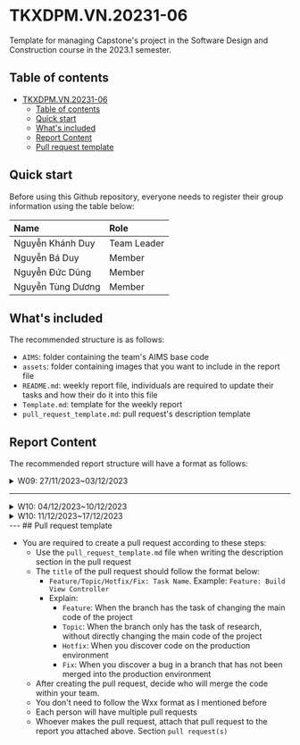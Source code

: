 # TKXDPM.VN.20231-06
Template for managing Capstone's project in the Software Design and Construction course in the 2023.1 semester.

## Table of contents

- [TKXDPM.VN.20231-06](#tkxdpmvn20231-06)
  - [Table of contents](#table-of-contents)
  - [Quick start](#quick-start)
  - [What's included](#whats-included)
  - [Report Content](#report-content)
  - [Pull request template](#pull-request-template)

## Quick start

Before using this Github repository, everyone needs to register their group information using the table below:

| Name                | Role        |
| :------------------ | :---------- |
| Nguyễn Khánh Duy    | Team Leader |
| Nguyễn Bá Duy       | Member      |
| Nguyễn Đức Dũng     | Member      |
| Nguyễn Tùng Dương   | Member      |

## What's included

The recommended structure is as follows:

- `AIMS`: folder containing the team's AIMS base code
- `assets`: folder containing images that you want to include in the report file
- `README.md`: weekly report file, individuals are required to update their tasks and how their do it into this file
- `Template.md`: template for the weekly report
- `pull_request_template.md`: pull request's description template

## Report Content

The recommended report structure will have a format as follows:

<details>
  <summary>W09: 27/11/2023~03/12/2023 </summary>
<br>
<details>
<summary>Nguyễn Khánh Duy</summary>
<br>

- Assigned tasks:
  - Comment level coupling cho controller folder và entity.cart folder

- Implementation details:
  - Pull Request(s): [https://github.com/KDuyNguyen1501/TKXDPM.KHMT.20231-06/pull/1]()
  - Specific implementation details:
    - comment level coupling của các class trong thư mục controller và thư mục entity.cart

</details>

<details>
<summary>Nguyễn Bá Duy</summary>
<br>

- Assigned tasks:
  - Comment level coupling cho entity

- Implementation details:
  - Pull Request(s): https://github.com/KDuyNguyen1501/TKXDPM.KHMT.20231-06/pull/4
  - Specific implementation details:
    - Describe specific in detail what you did last week
    - You can attach images if you want

</details>

<details>
<summary>Nguyễn Đức Dũng</summary>
<br>

- Assigned tasks:
  - Comment level coupling cho các class handler trong folder views

- Implementation details:
  - Pull Request(s): [https://github.com/KDuyNguyen1501/TKXDPM.KHMT.20231-06/pull/5]()
  - Specific implementation details:
    - Describe specific in detail what you did last week
    - You can attach images if you want

</details>

<details>
<summary>Nguyễn Tùng Dương</summary>
<br>

- Assigned tasks:
  - Comment level coupling cho ViewCartController với 3 controller còn lại

- Implementation details:
  - Pull Request(s): []()
  - Specific implementation details:
    - Comment level cohesion cho các hàm trong folder subsystem và utils

</details>

</details>

---

<details>
  <summary>W10: 04/12/2023~10/12/2023 </summary>
<br>
<details>
<summary>Nguyễn Khánh Duy</summary>
<br>

- Assigned tasks:
  - Comment level cohesion cho controller folder và entity.cart folder

- Implementation details:
  - Pull Request(s): [https://github.com/KDuyNguyen1501/TKXDPM.KHMT.20231-06/pull/7]()
  - Specific implementation details:
    - comment level cohesion của các class trong thư mục controller và thư mục entity.cart

</details>

<details>
<summary>Nguyễn Tùng Dương</summary>
<br>

- Assigned tasks:
  - Comment level cohesion cho folder subsystem và utils

- Implementation details:
  - Pull Request(s): [Attach links to your pull requests here. You can attach multiple pull requests]()
  - Specific implementation details:
    - Comment level cohesion cho các hàm trong folder subsystem và utils

</details>

</details>

<details>
  <summary>W10: 11/12/2023~17/12/2023 </summary>
<br>
<details>
<summary>Nguyễn Đức Dũng</summary>
<br>

- Assigned tasks:
  - cmt các nguyên lý solid bị vi phạm (sửa đổi code néu có) cho các class handler trong folder views


- Implementation details:
  - Pull Request(s): []()
  - Commit(s): [https://github.com/KDuyNguyen1501/TKXDPM.KHMT.20231-06/commit/808571fe4d7419035896c9e0d389c1e3bbc2d43b]()
  - Specific implementation details:
    - cmt các nguyên lý solid bị vi phạm (sửa đổi code néu có) cho các class handler trong folder views

</details>


</details>
---
## Pull request template

- You are required to create a pull request according to these steps:
  - Use the `pull_request_template.md` file when writing the description section in the pull request
  - The `title` of the pull request should follow the format below:
    - `Feature/Topic/Hotfix/Fix: Task Name`. Example: `Feature: Build View Controller`
    - Explain:
      - `Feature`: When the branch has the task of changing the main code of the project
      - `Topic`: When the branch only has the task of research, without directly changing the main code of the project
      - `Hotfix`: When you discover code on the production environment
      - `Fix`: When you discover a bug in a branch that has not been merged into the production environment
  - After creating the pull request, decide who will merge the code within your team.
  - You don't need to follow the Wxx format as I mentioned before
  - Each person will have multiple pull requests
  - Whoever makes the pull request, attach that pull request to the report you attached above. Section `pull request(s)`
